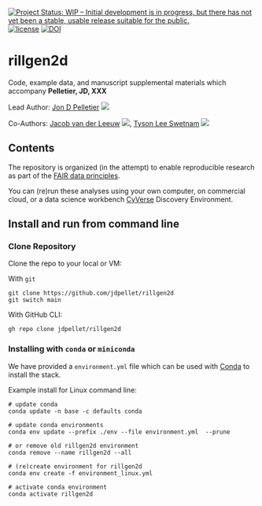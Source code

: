 [![Project Status: WIP – Initial development is in progress, but there has not yet been a stable, usable release suitable for the public.](https://www.repostatus.org/badges/latest/wip.svg)](https://www.repostatus.org/#wip) [![license](https://img.shields.io/badge/license-GPLv3-blue.svg)](https://opensource.org/licenses/GPL-3.0) [![DOI](https://zenodo.org/badge/116533015.svg)](https://zenodo.org/badge/latestdoi/116533015)
# rillgen2d

Code, example data, and manuscript supplemental materials which accompany **Pelletier, JD, XXX**

Lead Author: [Jon D Pelletier](http://jdpellet.github.io/) [![](https://orcid.org/sites/default/files/images/orcid_16x16.png)](http://orcid.org/0000-0002-0702-2646)

Co-Authors: [Jacob van der Leeuw](https://jvanderleeuw) [![](https://orcid.org/sites/default/files/images/orcid_16x16.png)](http://orcid.org/0000-0003-0892-9837),  [Tyson Lee Swetnam](https://tyson-swetnam.github.io/) [![](https://orcid.org/sites/default/files/images/orcid_16x16.png)](http://orcid.org/0000-0002-6639-7181)

## Contents

The repository is organized (in the attempt) to enable reproducible research as part of the [FAIR data principles](https://www.go-fair.org/fair-principles/).

You can (re)run these analyses using your own computer, on commercial cloud, or a data science workbench [CyVerse](https://cyverse.org) Discovery Environment.

## Install and run from command line

### Clone Repository

Clone the repo to your local or VM:

With `git` 
```
git clone https://github.com/jdpellet/rillgen2d
git switch main
```

With GitHub CLI:
```
gh repo clone jdpellet/rillgen2d
```

### Installing with `conda` or `miniconda`

We have provided a `environment.yml` file which can be used with [Conda](https://docs.conda.io/en/latest/) to install the stack.

Example install for Linux command line:

```
# update conda
conda update -n base -c defaults conda

# update conda environments 
conda env update --prefix ./env --file environment.yml  --prune

# or remove old rillgen2d environment
conda remove --name rillgen2d --all

# (re)create environment for rillgen2d
conda env create -f environment_linux.yml

# activate conda environment
conda activate rillgen2d
```